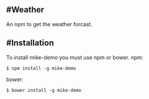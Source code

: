 #Weather
---
An npm to get the weather forcast.

#Installation
---
To install mike-demo you must use npm or bower.
npm:
```
$ npm install -g mike-demo
```
bower:
```
$ bower install -g mike-demo
```